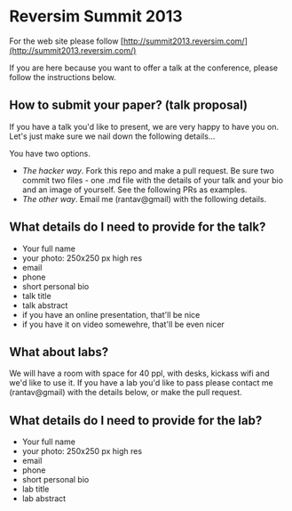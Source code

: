 Reversim Summit 2013
====================

For the web site please follow [http://summit2013.reversim.com/](http://summit2013.reversim.com/)

If you are here because you want to offer a talk at the conference, please follow the instructions below.

How to submit your paper? (talk proposal)
-----
If you have a talk you'd like to present, we are very happy to have you on. Let's just make sure we nail down the following details…

You have two options. 

- *The hacker way*. Fork this repo and make a pull request. Be sure two commit two files - one .md file with the details of your talk and your bio and an image of yourself. See the following PRs as examples.
- *The other way*. Email me (rantav@gmail) with the following details. 

What details do I need to provide for the talk?
----
- Your full name
- your photo: 250x250 px high res
- email
- phone
- short personal bio
- talk title
- talk abstract
- if you have an online presentation, that'll be nice
- if you have it on video somewehre, that'll be even nicer


What about labs?
----
We will have a room with space for 40 ppl, with desks, kickass wifi and we'd like to use it.
If you have a lab you'd like to pass please contact me (rantav@gmail) with the details below, or make the pull request. 

What details do I need to provide for the lab?
----
- Your full name
- your photo: 250x250 px high res
- email
- phone
- short personal bio
- lab title
- lab abstract
